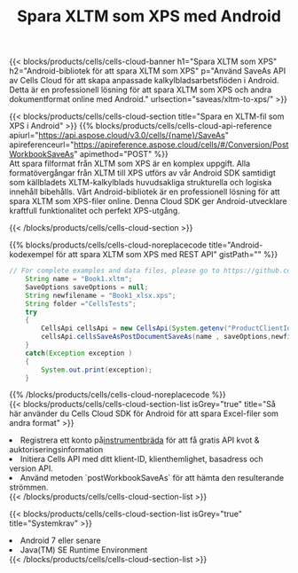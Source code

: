 ﻿---
title:  Spara XLTM som XPS med Android
description:  Använder Aspose.Cells Cloud SDK för Android för att spara fil i XLTM-format som fil i XPS-format.
kwords: Excel, Save XLTM as XPS, REST, Android
howto: How to save XLTM as XPS using Aspose.Cells Cloud Android library.
---
{{< blocks/products/cells/cells-cloud-banner h1="Spara XLTM som XPS" h2="Android-bibliotek för att spara XLTM som XPS" p="Använd SaveAs API av Cells Cloud för att skapa anpassade kalkylbladsarbetsflöden i Android. Detta är en professionell lösning för att spara XLTM som XPS och andra dokumentformat online med Android." urlsection="saveas/xltm-to-xps/" >}}

{{< blocks/products/cells/cells-cloud-section title="Spara en XLTM-fil som XPS i Android" >}}
{{% blocks/products/cells/cells-cloud-api-reference apiurl="https://api.aspose.cloud/v3.0/cells/{name}/SaveAs" apireferenceurl="https://apireference.aspose.cloud/cells/#/Conversion/PostWorkbookSaveAs" apimethod="POST" %}}
<br/>
Att spara filformat från XLTM som XPS är en komplex uppgift. Alla formatövergångar från XLTM till XPS utförs av vår Android SDK samtidigt som källbladets XLTM-kalkylblads huvudsakliga strukturella och logiska innehåll bibehålls. Vårt Android-bibliotek är en professionell lösning för att spara XLTM som XPS-filer online. Denna Cloud SDK ger Android-utvecklare kraftfull funktionalitet och perfekt XPS-utgång.

{{< /blocks/products/cells/cells-cloud-section >}}

{{% blocks/products/cells/cells-cloud-noreplacecode title="Android-kodexempel för att spara XLTM som XPS med REST API" gistPath="" %}}
  
```java
// For complete examples and data files, please go to https://github.com/aspose-cells-cloud/aspose-cells-cloud-android/
    String name = "Book1.xltm";
    SaveOptions saveOptions = null;
    String newfilename = "Book1_xlsx.xps";
    String folder ="CellsTests";
    try
    {
        CellsApi cellsApi = new CellsApi(System.getenv("ProductClientId"), System.getenv("ProductClientSecret"));
        cellsApi.cellsSaveAsPostDocumentSaveAs(name , saveOptions,newfilename,false,false,folder,null,null,null,true);                       
    }
    catch(Exception exception )
    {
        System.out.print(exception);
    }
```
  
{{% /blocks/products/cells/cells-cloud-noreplacecode %}}
<br/>
{{< blocks/products/cells/cells-cloud-section-list isGrey="true" title="Så här använder du Cells Cloud SDK för Android för att spara Excel-filer som andra format" >}}
<li> Registrera ett konto på<a href="https://dashboard.aspose.cloud/">instrumentbräda</a> för att få gratis API kvot & auktoriseringsinformation</li>
<li>Initiera Cells API med ditt klient-ID, klienthemlighet, basadress och version API.</li>
<li>Använd metoden `postWorkbookSaveAs` för att hämta den resulterande strömmen.</li>
{{< /blocks/products/cells/cells-cloud-section-list >}}

{{< blocks/products/cells/cells-cloud-section-list isGrey="true" title="Systemkrav" >}}
<li>Android 7 eller senare</li>
<li>Java(TM) SE Runtime Environment</li>
{{< /blocks/products/cells/cells-cloud-section-list >}}
